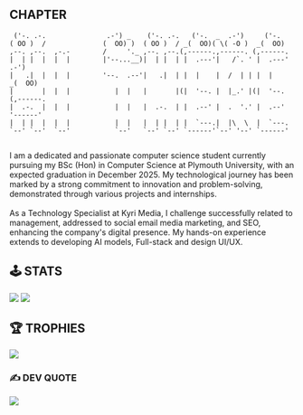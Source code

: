 ## CHAPTER

```
 ('-. .-.               .-') _    ('-. .-.   ('-.  _  .-')     ('-.                  
( OO )  /              (  OO) )  ( OO )  / _(  OO)( \( -O )  _(  OO)                
,--. ,--.  ,-.-        /     '._ ,--. ,--.(,------.,------. (,------.               
|  | |  |  |  |        |'--...__)|  | |  | |  .---'|   /`. ' |  .---'           .-')     
|   .|  |  |  |        '--.  .--'|   .|  | |  |    |  /  | | |  |             _(  OO)  
|       |  |  |           |  |   |       |(|  '--. |  |_.' |(|  '--.         (,------. 
|  .-.  |  |  |           |  |   |  .-.  | |  .--' |  .  '.' |  .--'          '------'
|  | |  |  |  |           |  |   |  | |  | |  `---.|  |\  \  |  `---.                 
`--' `--'  `--'           `--'   `--' `--' `------'`--' '--' `------'               
                                                    
```

<p>I am a dedicated and passionate computer science student currently pursuing my BSc (Hon) in Computer Science at Plymouth University, with an expected graduation in December 2025. My technological journey has been marked by a strong commitment to innovation and problem-solving, demonstrated through various projects and internships.</br></br> As a Technology Specialist at Kyri Media, I challenge successfully related to management, addressed to social email media marketing, and SEO, enhancing the company's digital presence. My hands-on experience extends to developing AI models, Full-stack and design UI/UX. </p>

## 🕹️ STATS

![](https://nirzak-streak-stats.vercel.app/?user=isharaimagines&theme=merko&hide_border=true)
![](https://github-readme-stats.vercel.app/api/top-langs/?username=isharaimagines&theme=holi&hide_border=true&include_all_commits=true&count_private=true&layout=compact)

## 🏆 TROPHIES

![](https://github-profile-trophy.vercel.app/?username=isharaimagines&theme=tokyonight&no-frame=true&no-bg=false&margin-w=4)

### ✍️ DEV QUOTE

![](https://quotes-github-readme.vercel.app/api?type=horizontal&theme=dark)
